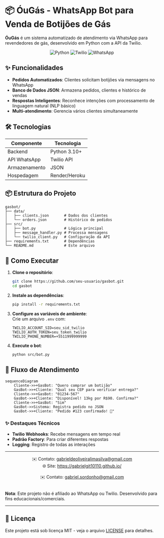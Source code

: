 # 📦 ÓuGás - WhatsApp Bot para Venda de Botijões de Gás  

**ÓuGás** é um sistema automatizado de atendimento via WhatsApp para revendedores de gás, desenvolvido em Python com a API da Twilio.  

<div align="center">
  <img src="https://img.shields.io/badge/Python-3776AB?style=for-the-badge&logo=python&logoColor=white" alt="Python">
  <img src="https://img.shields.io/badge/Twilio-F22F46?style=for-the-badge&logo=twilio&logoColor=white" alt="Twilio">
  <img src="https://img.shields.io/badge/WhatsApp-25D366?style=for-the-badge&logo=whatsapp&logoColor=white" alt="WhatsApp">
</div>

## ✨ Funcionalidades  

- **Pedidos Automatizados**: Clientes solicitam botijões via mensagens no WhatsApp  
- **Banco de Dados JSON**: Armazena pedidos, clientes e histórico de vendas  
- **Respostas Inteligentes**: Reconhece intenções com processamento de linguagem natural (NLP básico)  
- **Multi-atendimento**: Gerencia vários clientes simultaneamente  

## 🛠️ Tecnologias  

| Componente       | Tecnologia          |  
|------------------|---------------------|  
| Backend          | Python 3.10+        |  
| API WhatsApp     | Twilio API          |  
| Armazenamento    | JSON                |  
| Hospedagem       | Render/Heroku       |  

## 📦 Estrutura do Projeto  

```
gasbot/  
├── data/  
│   ├── clients.json       # Dados dos clientes  
│   └── orders.json        # Histórico de pedidos  
├── src/  
│   ├── bot.py             # Lógica principal  
│   ├── message_handler.py # Processa mensagens  
│   └── twilio_client.py   # Configuração da API  
├── requirements.txt       # Dependências  
└── README.md              # Este arquivo  
```

## 🚀 Como Executar  

1. **Clone o repositório**:  
   ```bash
   git clone https://github.com/seu-usuario/gasbot.git
   cd gasbot
   ```

2. **Instale as dependências**:  
   ```bash
   pip install -r requirements.txt
   ```

3. **Configure as variáveis de ambiente**:  
   Crie um arquivo `.env` com:  
   ```
   TWILIO_ACCOUNT_SID=seu_sid_twilio
   TWILIO_AUTH_TOKEN=seu_token_twilio
   TWILIO_PHONE_NUMBER=+5511999999999
   ```

4. **Execute o bot**:  
   ```bash
   python src/bot.py
   ```

## 🤖 Fluxo de Atendimento  

```mermaid
sequenceDiagram
    Cliente->>+GasBot: "Quero comprar um botijão"
    GasBot->>+Cliente: "Qual seu CEP para verificar entrega?"
    Cliente->>+GasBot: "01234-567"
    GasBot->>+Cliente: "Disponível! 13kg por R$90. Confirma?"
    Cliente->>+GasBot: "Sim"
    GasBot->>Sistema: Registra pedido no JSON
    GasBot->>+Cliente: "Pedido #123 confirmado! 🚚"
```

### ✨ Destaques Técnicos  
- **Twilio Webhooks**: Recebe mensagens em tempo real  
- **Padrão Factory**: Para criar diferentes respostas  
- **Logging**: Registro de todas as interações  

---

<div align="center">
  ✉️ Contato: <a href="mailto:gabrieldeoliveiralimasilva@gmail.com">gabrieldeoliveiralimasilva@gmail.com </a> <br> 
  🌐 Site: <a href="https://gabrielgit10110.github.io/">https://gabrielgit10110.github.io/ </a> <br>
  <br>
  ✉️ Contato: <a href="mailto:gabriel.sordonho@gmail.com">gabriel.sordonho@gmail.com </a>
   <br><br>
</div>  

**Nota**: Este projeto não é afiliado ao WhatsApp ou Twilio. Desenvolvido para fins educacionais/comerciais.  

---

## 📝 Licença  

Este projeto está sob licença MIT - veja o arquivo [LICENSE](LICENSE) para detalhes.  
